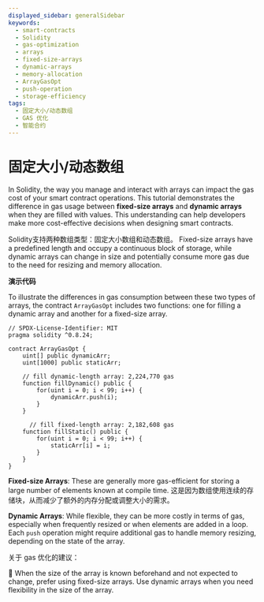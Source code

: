 ```yaml
---
displayed_sidebar: generalSidebar
keywords:
  - smart-contracts
  - Solidity
  - gas-optimization
  - arrays
  - fixed-size-arrays
  - dynamic-arrays
  - memory-allocation
  - ArrayGasOpt
  - push-operation
  - storage-efficiency
tags:
  - 固定大小/动态数组
  - GAS 优化
  - 智能合约
---
```


# 固定大小/动态数组

In Solidity, the way you manage and interact with arrays can impact the gas cost of your smart contract operations. This tutorial demonstrates the difference in gas usage between **fixed-size arrays** and **dynamic arrays** when they are filled with values. This understanding can help developers make more cost-effective decisions when designing smart contracts.

Solidity支持两种数组类型：固定大小数组和动态数组。
Fixed-size arrays have a predefined length and occupy a continuous block of storage, while dynamic arrays can change in size and potentially consume more gas due to the need for resizing and memory allocation.

**演示代码**

To illustrate the differences in gas consumption between these two types of arrays, the contract `ArrayGasOpt` includes two functions: one for filling a dynamic array and another for a fixed-size array.

```solidity
// SPDX-License-Identifier: MIT
pragma solidity ^0.8.24;

contract ArrayGasOpt {
    uint[] public dynamicArr;
    uint[1000] public staticArr;

    // fill dynamic-length array: 2,224,770 gas
    function fillDynamic() public {
        for(uint i = 0; i < 99; i++) {
            dynamicArr.push(i);
        }
    }

      // fill fixed-length array: 2,182,608 gas
    function fillStatic() public {
        for(uint i = 0; i < 99; i++) {
            staticArr[i] = i;
        }
    }
}
```

**Fixed-size Arrays**: These are generally more gas-efficient for storing a large number of elements known at compile time. 这是因为数组使用连续的存储块，从而减少了额外的内存分配或调整大小的需求。

**Dynamic Arrays**: While flexible, they can be more costly in terms of gas, especially when frequently resized or when elements are added in a loop. Each `push` operation might require additional gas to handle memory resizing, depending on the state of the array.

关于 gas 优化的建议：

🌟 When the size of the array is known beforehand and not expected to change, prefer using fixed-size arrays. Use dynamic arrays when you need flexibility in the size of the array.
